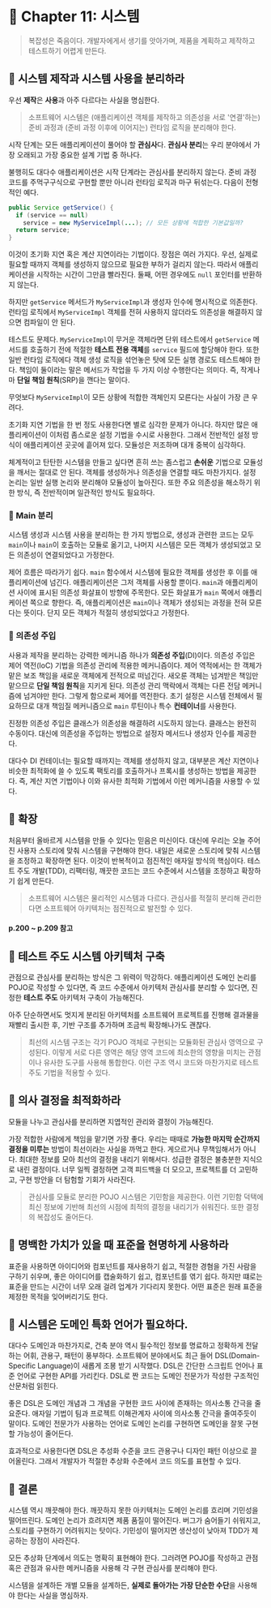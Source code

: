 # 🍭 Chapter 11: 시스템

> 복잡성은 죽음이다. 개발자에게서 생기를 앗아가며, 제품을 계획하고 제작하고 테스트하기 어렵게 만든다.

## 🎃 시스템 제작과 시스템 사용을 분리하라
우선 **제작**은 **사용**과 아주 다르다는 사실을 명심한다.   

> 소프트웨어 시스템은 (애플리케이션 객체를 제작하고 의존성을 서로 '연결'하는) 준비 과정과 (준비 과정 이후에 이어지는) 런타임 로직을 분리해야 한다.

시작 단계는 모든 애플리케이션이 풀어야 할 **관심사**다. **관심사 분리**는 우리 분야에서 가장 오래되고 가장 중요한 설계 기법 중 하나다.   

불행히도 대다수 애플리케이션은 시작 단계라는 관심사를 분리하지 않는다. 준비 과정 코드를 주먹구구식으로 구현할 뿐만 아니라 런타임 로직과 마구 뒤섞는다. 다음이 전형적인 예다.

```java
public Service getService() {
  if (service == null)
    service = new MyServiceImpl(...); // 모든 상황에 적합한 기본값일까?
  return service;
}
```

이것이 초기화 지연 혹은 계산 지연이라는 기법이다. 장점은 여러 가지다. 우선, 실제로 필요할 때까지 객체를 생성하지 않으므로 필요한 부하가 걸리지 않는다. 따라서 애플리케이션을 시작하는 시간이 그만큼 빨라진다. 둘째, 어떤 경우에도 `null` 포인터를 반환하지 않는다.   

하지만 `getService` 메서드가 `MyServiceImpl`과 생성자 인수에 명시적으로 의존한다. 런타임 로직에서 `MyServiceImpl` 객체를 전혀 사용하지 않더라도 의존성을 해결하지 않으면 컴파일이 안 된다.   

테스트도 문제다. `MyServiceImpl`이 무거운 객체라면 단위 테스트에서 `getService` 메서드를 호출하기 전에 적절한 **테스트 전용 객체**를 `service` 필드에 할당해야 한다. 또한 일반 런타임 로직에다 객체 생성 로직을 섞언놓은 탓에 모든 실행 경로도 테스트해야 한다. 책임이 둘이라는 말은 메서드가 작업을 두 가지 이상 수행한다는 의미다. 즉, 작게나마 **단일 책임 원칙**(SRP)을 깬다는 말이다.   

무엇보다 `MyServiceImpl`이 모든 상황에 적합한 객체인지 모른다는 사실이 가장 큰 우려다.   

초기화 지연 기법을 한 번 정도 사용한다면 별로 심각한 문제가 아니다. 하지만 많은 애플리케이션이 이처럼 좀스로운 설정 기법을 수시로 사용한다. 그래서 전반적인 설정 방식이 애플리케이션 곳곳에 흩어져 있다. 모듈성은 저조하며 대개 중복이 심각하다.   

체계적이고 탄탄한 시스템을 만들고 싶다면 흔히 쓰는 좀스럽고 **손쉬운** 기법으로 모듈성을 깨서는 절대로 안 된다. 객체를 생성하거나 의존성을 연결할 때도 마찬가지다. 설정 논리는 일반 실행 논리와 분리해야 모듈성이 높아진다. 또한 주요 의존성을 해소하기 위한 방식, 즉 전반적이며 일관적인 방식도 필요하다.

### 🎈 Main 분리
시스템 생성과 시스템 사용을 분리하는 한 가지 방법으로, 생성과 관련한 코드는 모두 `main`이나 `main`이 호출하는 모듈로 옮기고, 나머지 시스템은 모든 객체가 생성되었고 모든 의존성이 연결되었다고 가정한다.   

제어 흐름은 따라가기 쉽다. `main` 함수에서 시스템에 필요한 객체를 생성한 후 이를 애플리케이션에 넘긴다. 애플리케이션은 그저 객체를 사용할 뿐이다. `main`과 애플리케이션 사이에 표시된 의존성 화살표이 방향에 주목한다. 모든 화살표가 `main` 쪽에서 애플리케이션 쪽으로 향한다. 즉, 애플리케이션은 `main`이나 객체가 생성되는 과정을 전혀 모른다는 뜻이다. 단지 모든 객체가 적절히 생성되었다고 가정한다.

### 🎈 의존성 주입
사용과 제작을 분리하는 강력한 메커니즘 하나가 **의존성 주입**(DI)이다. 의존성 주입은 제어 역전(IoC) 기법을 의존성 관리에 적용한 메커니즘이다. 제어 역적에서는 한 객체가 맡은 보조 책임을 새로운 객체에게 전적으로 떠넘긴다. 새오룬 객체는 넘겨받은 책임만 맡으므로 **단일 책임 원칙**을 지키게 된다. 의존성 관리 맥락에서 객체는 다른 전담 메커니즘에 넘겨야만 한다. 그렇게 함으로써 제어를 역전한다. 초기 설정은 시스템 전체에서 필요하므로 대개 책임질 메커니즘으로 `main` 루틴이나 특수 **컨테이너**를 사용한다.   

진정한 의존성 주입은 클래스가 의존성을 해결하려 시도하지 않는다. 클래스는 완전히 수동이다. 대신에 의존성을 주입하는 방법으로 설정자 메서드나 생성자 인수를 제공한다.   

대다수 DI 컨테이너는 필요할 때까지는 객체를 생성하지 않고, 대부분은 계산 지연이나 비슷한 최적화에 쓸 수 있도록 팩토리를 호출하거나 프록시를 생성하는 방법을 제공한다. 즉, 계산 지연 기법이나 이와 유사한 최적화 기법에서 이런 메커니즘을 사용할 수 있다.

## 🎃 확장
처음부터 올바르게 시스템을 만들 수 있다는 믿음은 미신이다. 대신에 우리는 오늘 주어진 사용자 스토리에 맞춰 시스템을 구현해야 한다. 내일은 새로운 스토리에 맞춰 시스템을 조정하고 확장하면 된다. 이것이 반복적이고 점진적인 애자일 방식의 핵심이다. 테스트 주도 개발(TDD), 리팩터링, 깨끗한 코드는 코드 수준에서 시스템을 조정하고 확장하기 쉽게 만든다.

> 소프트웨어 시스템은 물리적인 시스템과 다르다. 관심사를 적절히 분리해 관리한다면 소프트웨어 아키텍처는 점진적으로 발전할 수 있다.


#### p.200 ~ p.209 참고

## 🎃 테스트 주도 시스템 아키텍처 구축
관점으로 관심사를 분리하는 방식은 그 위력이 막강하다. 애플리케이션 도메인 논리를 POJO로 작성할 수 있다면, 즉 코드 수준에서 아키텍처 관심사를 분리할 수 있다면, 진정한 **테스트 주도** 아키텍처 구축이 가능해진다.   

아주 단순하면서도 멋지게 분리된 아키텍처를 소프트웨어 프로젝트를 진행해 결과물을 재빨리 출시한 후, 기반 구조를 추가하며 조금씩 확장해나가도 괜찮다.

> 최선의 시스템 구조는 각기 POJO 객체로 구현되는 모듈화된 관심사 영역으로 구성된다. 이렇게 서로 다른 영역은 해당 영역 코드에 최소한의 영향을 미치는 관점이나 유사한 도구를 사용해 통합한다. 이런 구조 역시 코드와 마찬가지로 테스트 주도 기법을 적용할 수 있다.

## 🎃 의사 결정을 최적화하라
모듈을 나누고 관심사를 분리하면 지엽적인 관리와 결정이 가능해진다.   

가장 적합한 사람에게 책임을 맡기면 가장 좋다. 우리는 때때로 **가능한 마지막 순간까지 결정을 미루는** 방법이 최선이라는 사실을 까먹고 한다. 게으르거나 무책임해서가 아니다. 최대한 정보를 모아 최선의 결정을 내리기 위해서다. 성급한 결정은 불충분한 지식으로 내린 결정이다. 너무 일찍 결정하면 고객 피드백을 더 모으고, 프로젝트를 더 고민하고, 구현 방안을 더 탐험할 기회가 사라진다.

> 관심사를 모듈로 분리한 POJO 시스템은 기민함을 제공한다. 이런 기민함 덕택에 최신 정보에 기반해 최선의 시점에 최적의 결정을 내리기가 쉬워진다. 또한 결정의 복잡성도 줄어든다.

## 🎃 명백한 가치가 있을 때 표준을 현명하게 사용하라
표준을 사용하면 아이디어와 컴포넌트를 재사용하기 쉽고, 적절한 경혐을 가진 사람을 구하기 쉬우며, 좋은 아이디어를 캡술화하기 쉽고, 컴포넌트를 엮기 쉽다. 하지만 떄로는 표준을 만드는 시간이 너무 오래 걸려 업계가 기다리지 못한다. 어떤 표준은 원래 표준을 제정한 목적을 잊어버리기도 한다.

## 🎃 시스템은 도메인 특화 언어가 필요하다.
대다수 도메인과 마찬가지로, 건축 분야 역시 필수적인 정보를 명료하고 정확하게 전달하는 어휘, 관용구, 패턴이 풍부하다. 소프트웨어 분야에서도 최근 들어 DSL(Domain-Specific Language)이 새롭게 조묭 받기 시작했다. DSL은 간단한 스크립트 언어나 표준 언어로 구현한 API를 가리킨다. DSL로 짠 코드는 도메인 전문가가 작성한 구조적인 산문처럼 읽힌다.   

좋은 DSL은 도메인 개념과 그 개념을 구현한 코드 사이에 존재하는 의사소통 간극을 줄요준다. 애자일 기법이 팀과 프로젝트 이해관계자 사이에 의사소통 간극을 줄여주듯이 말이다. 도메인 전문가가 사용하는 언어로 도메인 논리를 구현하면 도메인을 잘못 구현할 가능성이 줄어든다.   

효과적으로 사용한다면 DSL은 추성화 수준을 코드 관용구나 디자인 패턴 이상으로 끌어올린다. 그래서 개발자가 적절한 추상화 수준에서 코드 의도를 표현할 수 있다.

## 🎃 결론
시스템 역시 깨끗해야 한다. 깨끗하지 못한 아키텍처는 도메인 논리를 흐리며 기민성을 떨어뜨린다. 도메인 논리가 흐려지면 제품 품질이 떨어진다. 버그가 숨어들기 쉬워지고, 스토리를 구현하기 어려워지는 탓이다. 기민성이 떨어지면 생산성이 낮아져 TDD가 제공하는 장점이 사라진다.   

모든 추상화 단계에서 의도는 명확히 표현해야 한다. 그러려면 POJO를 작성하고 관점 혹은 관점과 유사한 메커니즘을 사용해 각 구현 관심사를 분리해야 한다.   

시스템을 설계하든 개별 모듈을 설계하든, **실제로 돌아가는 가장 단순한 수단**을 사용해야 한다는 사실을 명심하자.
